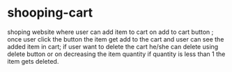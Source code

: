 # shooping-cart
shoping website where user can add item to cart on add to cart button ; once user click the button the item get add to the cart and user can see the added item in cart; if user want to delete the cart he/she can delete using delete button or on decreasing the item quantity if quantity is less than 1 the item gets deleted.
